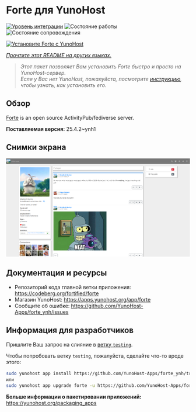 <!--
Важно: этот README был автоматически сгенерирован <https://github.com/YunoHost/apps/tree/master/tools/readme_generator>
Он НЕ ДОЛЖЕН редактироваться вручную.
-->

# Forte для YunoHost

[![Уровень интеграции](https://apps.yunohost.org/badge/integration/forte)](https://ci-apps.yunohost.org/ci/apps/forte/)
![Состояние работы](https://apps.yunohost.org/badge/state/forte)
![Состояние сопровождения](https://apps.yunohost.org/badge/maintained/forte)

[![Установите Forte с YunoHost](https://install-app.yunohost.org/install-with-yunohost.svg)](https://install-app.yunohost.org/?app=forte)

*[Прочтите этот README на других языках.](./ALL_README.md)*

> *Этот пакет позволяет Вам установить Forte быстро и просто на YunoHost-сервер.*  
> *Если у Вас нет YunoHost, пожалуйста, посмотрите [инструкцию](https://yunohost.org/install), чтобы узнать, как установить его.*

## Обзор

[Forte](https://codeberg.org/fortified/forte/) is an open source ActivityPub/fediverse server.


**Поставляемая версия:** 25.4.2~ynh1

## Снимки экрана

![Снимок экрана Forte](./doc/screenshots/example.png)

## Документация и ресурсы

- Репозиторий кода главной ветки приложения: <https://codeberg.org/fortified/forte>
- Магазин YunoHost: <https://apps.yunohost.org/app/forte>
- Сообщите об ошибке: <https://github.com/YunoHost-Apps/forte_ynh/issues>

## Информация для разработчиков

Пришлите Ваш запрос на слияние в [ветку `testing`](https://github.com/YunoHost-Apps/forte_ynh/tree/testing).

Чтобы попробовать ветку `testing`, пожалуйста, сделайте что-то вроде этого:

```bash
sudo yunohost app install https://github.com/YunoHost-Apps/forte_ynh/tree/testing --debug
или
sudo yunohost app upgrade forte -u https://github.com/YunoHost-Apps/forte_ynh/tree/testing --debug
```

**Больше информации о пакетировании приложений:** <https://yunohost.org/packaging_apps>
